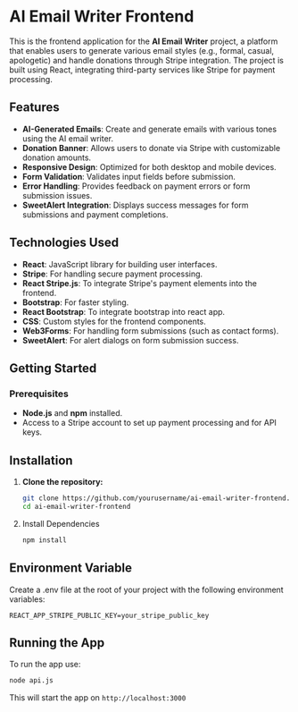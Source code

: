 # AI Email Writer Frontend

This is the frontend application for the **AI Email Writer** project, a platform that enables users to generate various email styles (e.g., formal, casual, apologetic) and handle donations through Stripe integration. The project is built using React, integrating third-party services like Stripe for payment processing.

## Features

- **AI-Generated Emails**: Create and generate emails with various tones using the AI email writer.
- **Donation Banner**: Allows users to donate via Stripe with customizable donation amounts.
- **Responsive Design**: Optimized for both desktop and mobile devices.
- **Form Validation**: Validates input fields before submission.
- **Error Handling**: Provides feedback on payment errors or form submission issues.
- **SweetAlert Integration**: Displays success messages for form submissions and payment completions.

## Technologies Used

- **React**: JavaScript library for building user interfaces.
- **Stripe**: For handling secure payment processing.
- **React Stripe.js**: To integrate Stripe's payment elements into the frontend.
- **Bootstrap**: For faster styling.
- **React Bootstrap**: To integrate bootstrap into react app.
- **CSS**: Custom styles for the frontend components.
- **Web3Forms**: For handling form submissions (such as contact forms).
- **SweetAlert**: For alert dialogs on form submission success.

## Getting Started

### Prerequisites

- **Node.js** and **npm** installed.
- Access to a Stripe account to set up payment processing and for API keys.

## Installation

1. **Clone the repository:**

   ```bash
   git clone https://github.com/yourusername/ai-email-writer-frontend.git
   cd ai-email-writer-frontend
   ```

2. Install Dependencies

   ```bash
   npm install
   ```

## Environment Variable

Create a .env file at the root of your project with the following environment variables:

```env
REACT_APP_STRIPE_PUBLIC_KEY=your_stripe_public_key
```

## Running the App

To run the app use:

```bash
node api.js
```

This will start the app on `http://localhost:3000`
